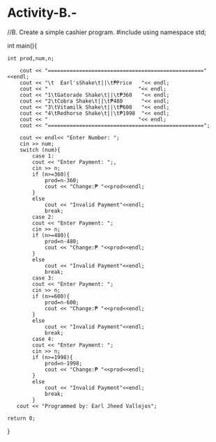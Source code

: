 # Activity-B.-
//B. Create a simple cashier program.
#include <iostream>
using namespace std;

int main(){

    int prod,num,n;

        cout << "=================================================="<<endl;
        cout << "\t  Earl'sShake\t||\t₱Price   "<< endl;
        cout << "                             "<< endl;
        cout << "1\tGatorade Shake\t||\t₱360   "<< endl;
        cout << "2\tCobra Shake\t||\t₱480      "<< endl;
        cout << "3\tVitamilk Shake\t||\t₱600   "<< endl;
        cout << "4\tRedhorse Shake\t||\t₱1998  "<< endl;
        cout << "                             "<< endl;
        cout << "==================================================";

        cout << endl<< "Enter Number: ";
        cin >> num;
        switch (num){
            case 1:
            cout << "Enter Payment: ";,
            cin >> n; 
            if (n>=360){
                prod=n-360;
                cout << "Change:₱ "<<prod<<endl;
            }
            else
                cout << "Invalid Payment"<<endl;
                break;
            case 2:
            cout << "Enter Payment: ";
            cin >> n; 
            if (n>=480){
                prod=n-480;
                cout << "Change:₱ "<<prod<<endl;
            }
            else
                cout << "Invalid Payment"<<endl;
                break;
            case 3:
            cout << "Enter Payment: ";
            cin >> n; 
            if (n>=600){
                prod=n-600;
                cout << "Change:₱ "<<prod<<endl;
            }
            else
                cout << "Invalid Payment"<<endl;
                break;
            case 4:
            cout << "Enter Payment: ";
            cin >> n; 
            if (n>=1998){
                prod=n-1998;
                cout << "Change:₱ "<<prod<<endl;
            }
            else
                cout << "Invalid Payment"<<endl;
                break;
            }
       cout << "Programmed by: Earl Jheed Vallejos";

    return 0;
}
